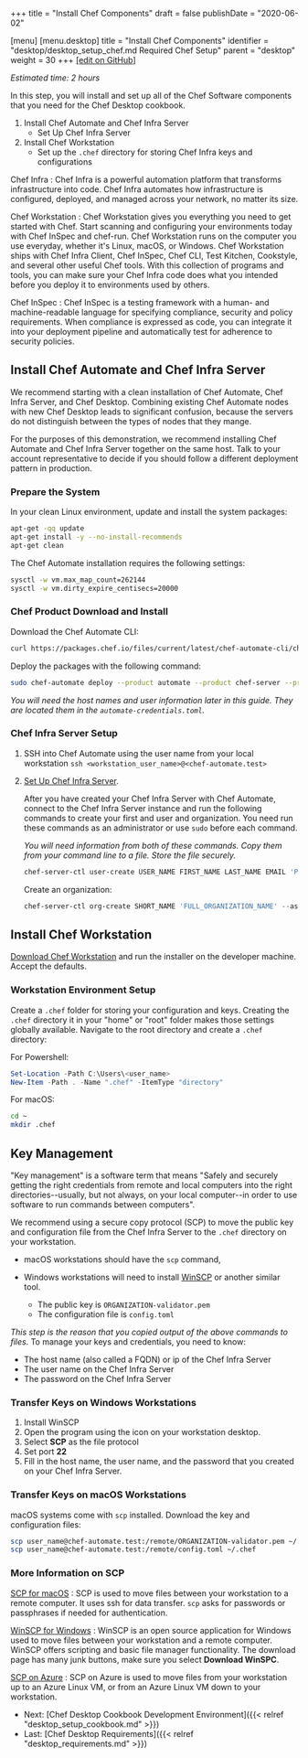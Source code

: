 +++
title = "Install Chef Components"
draft = false
publishDate = "2020-06-02"

[menu]
  [menu.desktop]
    title = "Install Chef Components"
    identifier = "desktop/desktop_setup_chef.md Required Chef Setup"
    parent = "desktop"
    weight = 30
+++
[\[edit on GitHub\]](https://github.com/chef/desktop-config/blob/master/docs/content/desktop/desktop_setup_chef.md)

*Estimated time: 2 hours*

In this step, you will install and set up all of the Chef Software components that you need for the Chef Desktop cookbook.

1. Install Chef Automate and Chef Infra Server
   - Set Up Chef Infra Server
1. Install Chef Workstation
   - Set up the `.chef` directory for storing Chef Infra keys and configurations

Chef Infra
: Chef Infra is a powerful automation platform that transforms infrastructure into code. Chef Infra automates how infrastructure is configured, deployed, and managed across your network, no matter its size.

Chef Workstation
: Chef Workstation gives you everything you need to get started with Chef. Start scanning and configuring your environments today with Chef InSpec and chef-run. Chef Workstation runs on the computer you use everyday, whether it's Linux, macOS, or Windows.
Chef Workstation ships with Chef Infra Client, Chef InSpec, Chef CLI, Test Kitchen, Cookstyle, and several other useful Chef tools. With this collection of programs and tools, you can make sure your Chef Infra code does what you intended before you deploy it to environments used by others.

Chef InSpec
: Chef InSpec is a testing framework with a human- and machine-readable language for specifying compliance, security and policy requirements. When compliance is expressed as code, you can integrate it into your deployment pipeline and automatically test for adherence to security policies.

## Install Chef Automate and Chef Infra Server

We recommend starting with a clean installation of Chef Automate, Chef Infra Server, and Chef Desktop. Combining existing Chef Automate nodes with new Chef Desktop leads to significant confusion, because the servers do not distinguish between the types of nodes that they mange.

For the purposes of this demonstration, we recommend installing Chef Automate and Chef Infra Server together on the same host. Talk to your account representative to decide if you should follow a different deployment pattern in production.

### Prepare the System

In your clean Linux environment, update and install the system packages:

```bash
apt-get -qq update
apt-get install -y --no-install-recommends
apt-get clean
```

The Chef Automate installation requires the following settings:

```bash
sysctl -w vm.max_map_count=262144
sysctl -w vm.dirty_expire_centisecs=20000
```

### Chef Product Download and Install

Download the Chef Automate CLI:

```bash
curl https://packages.chef.io/files/current/latest/chef-automate-cli/chef-automate_linux_amd64zip | gunzip - > chef-automate && chmod +x chef-automate
```

Deploy the packages with the following command:

```bash
sudo chef-automate deploy --product automate --product chef-server --product desktop
```

*You will need the host names and user information later in this guide. They are located them in the `automate-credentials.toml`.*

### Chef Infra Server Setup

1. SSH into Chef Automate using the user name from your local workstation `ssh <workstation_user_name>@<chef-automate.test>`

1. [Set Up Chef Infra Server](https://automate.chef.io/docs/infra-server/#use-knife-with-chef-infra-server).

   After you have created your Chef Infra Server with Chef Automate, connect to the Chef Infra Server instance and run the following commands to create your first and user and organization. You need run these commands as an administrator or use `sudo` before each command.

   *You will need information from both of these commands. Copy them from your command line to a file. Store the file securely.*

    ```powershell
    chef-server-ctl user-create USER_NAME FIRST_NAME LAST_NAME EMAIL 'PASSWORD' --filename USER_NAME.pem
    ```

   Create an organization:

   ```powershell
   chef-server-ctl org-create SHORT_NAME 'FULL_ORGANIZATION_NAME' --association_user USER_NAME --filename ORGANIZATION-validator.pem
   ```

## Install Chef Workstation

[Download Chef Workstation](https://downloads.chef.io/chef-workstation) and run the installer on the developer machine. Accept the defaults.

### Workstation Environment Setup

Create a `.chef` folder for storing your configuration and keys. Creating the `.chef` directory it in your "home" or "root" folder makes those settings globally available. Navigate to the root directory and create a `.chef` directory:

  For Powershell:

  ```powershell
  Set-Location -Path C:\Users\<user_name>
  New-Item -Path . -Name ".chef" -ItemType "directory"
  ```

  For macOS:

  ```bash
  cd ~
  mkdir .chef
  ```

## Key Management

"Key management" is a software term that means "Safely and securely getting the right credentials from remote and local computers into the right directories--usually, but not always, on your local computer--in order to use software to run commands between computers".

We recommend using a secure copy protocol (SCP) to move the public key and configuration file from the Chef Infra Server to the `.chef` directory on your workstation.

- macOS workstations should have the `scp` command,
- Windows workstations will need to install [WinSCP](https://winscp.net/eng/index.php) or another similar tool.

  - The public key is `ORGANIZATION-validator.pem`
  - The configuration file is `config.toml`

*This step is the reason that you copied output of the above commands to files.* To manage your keys and credentials, you need to know:

- The host name (also called a FQDN) or ip of the Chef Infra Server
- The user name on the Chef Infra Server
- The password on the Chef Infra Server

### Transfer Keys on Windows Workstations

1. Install WinSCP
1. Open the program using the icon on your workstation desktop.
1. Select **SCP** as the file protocol
1. Set port **22**
1. Fill in the host name, the user name, and the password that you created on your Chef Infra Server.

### Transfer Keys on macOS Workstations

macOS systems come with `scp` installed. Download the key and configuration files:

```bash
scp user_name@chef-automate.test:/remote/ORGANIZATION-validator.pem ~/.chef
scp user_name@chef-automate.test:/remote/config.toml ~/.chef
```

### More Information on SCP

[SCP for macOS](https://linuxize.com/post/how-to-use-scp-command-to-securely-transfer-files/)
: SCP is used to move files between your workstation to a remote computer. It uses ssh for data transfer. `scp` asks for passwords or passphrases if needed for authentication.

[WinSCP for Windows](https://winscp.net/index.php)
: WinSCP is an open source application for Windows used to move files between your workstation and a remote computer. WinSCP offers scripting and basic file manager functionality. The download page has many junk buttons, make sure you select **Download WinSPC**.

[SCP on Azure](https://docs.microsoft.com/azure/virtual-machines/linux/copy-files-to-linux-vm-using-scp)
: SCP on Azure is used to move files from your workstation up to an Azure Linux VM, or from an Azure Linux VM down to your workstation.

- Next: [Chef Desktop Cookbook Development Environment]({{< relref "desktop_setup_cookbook.md" >}})
- Last: [Chef Desktop Requirements]({{< relref "desktop_requirements.md" >}})

